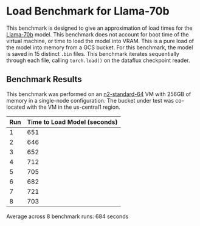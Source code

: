 # Load Benchmark for Llama-70b

This benchmark is designed to give an approximation of load times for the [Llama-70b](https://huggingface.co/meta-llama/Llama-2-70b-hf/tree/main) model. This benchmark does not account for boot time of the virtual machine, or time to load the model into VRAM. This is a pure load of the model into memory from a GCS bucket. For this benchmark, the model is saved in 15 distinct `.bin` files. This benchmark iterates sequentially through each file, calling `torch.load()` on the dataflux checkpoint reader.

## Benchmark Results

This benchmark was performed on an [n2-standard-64](https://cloud.google.com/compute/docs/general-purpose-machines#n2_machine_types) VM with 256GB of memory in a single-node configuration. The bucket under test was co-located with the VM in the us-central1 region.

| Run | Time to Load Model (seconds) |
| --- | --- |
|  1  | 651 |
|  2  | 646 |
|  3  | 652 |
|  4  | 712 |
|  5  | 705 |
|  6  | 682 |
|  7  | 721 |
|  8  | 703 |

Average across 8 benchmark runs: 684 seconds
